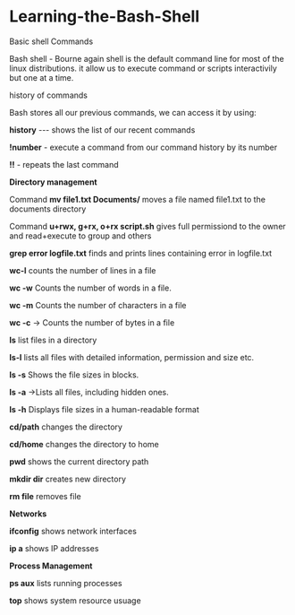 # Learning-the-Bash-Shell
Basic shell Commands

Bash shell - Bourne again shell is the default command line for most of the linux distributions. it allow us to execute command or scripts interactivily but one at a time.  


history of commands

Bash stores all our previous commands, we can access it by using:

**history** --- shows the list of our recent commands

**!number** - execute a command from our command history by its number

**!!** - repeats the last command


**Directory management**

Command **mv file1.txt Documents/** moves a file named file1.txt to the documents directory 

Command **u+rwx, g+rx, o+rx script.sh** gives full permissiond to the owner and read+execute to group and others

**grep error logfile.txt** finds and prints lines containing error in logfile.txt

**wc-l** counts the number of lines in a file

**wc -w** Counts the number of words in a file.

**wc -m** Counts the number of characters in a file

**wc -c** → Counts the number of bytes in a file

**ls** list files in a directory 

**ls-l** lists all files with detailed information, permission and size etc.

**ls -s** Shows the file sizes in blocks.

**ls -a** →Lists all files, including hidden ones.

**ls -h** Displays file sizes in a human-readable format

**cd/path** changes the directory

**cd/home** changes the directory to home

**pwd** shows the current directory path

**mkdir dir** creates new directory

**rm file** removes file


**Networks**

**ifconfig** shows network interfaces

**ip a** shows IP addresses


**Process Management**

**ps aux** lists running processes

**top** shows system resource usuage 



















